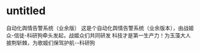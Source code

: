 # untitled
自动化舆情告警系统（业余版）
这是个自动化舆情告警系统（业余版本），由战姬众-信徒-科研狗牵头发起，战姬众们共同研发
科技才是第一生产力！为玉藻大人披荆斩棘，为歌姬们保驾护航--科研狗
